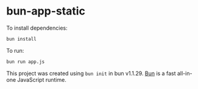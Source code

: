 # bun-app-static

To install dependencies:

```bash
bun install
```

To run:

```bash
bun run app.js
```

This project was created using `bun init` in bun v1.1.29. [Bun](https://bun.sh) is a fast all-in-one JavaScript runtime.
